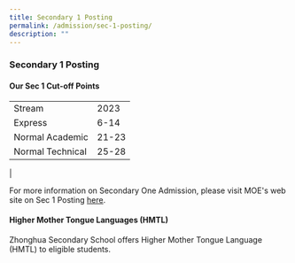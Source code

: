 ```yaml
---
title: Secondary 1 Posting
permalink: /admission/sec-1-posting/
description: ""
---
```

### **Secondary 1 Posting**
#### **Our Sec 1 Cut-off Points**

|  |  |
|---|---|
| Stream | 2023 |
| Express | 6-14 |
| Normal Academic | 21-23 |
| Normal Technical | 25-28 |
|

For more information on Secondary One Admission, please visit MOE's web site on Sec 1 Posting [here](https://moe.gov.sg/secondary/s1-posting/).

#### **Higher Mother Tongue Languages (HMTL)**
Zhonghua Secondary School offers Higher Mother Tongue Language (HMTL) to eligible students.